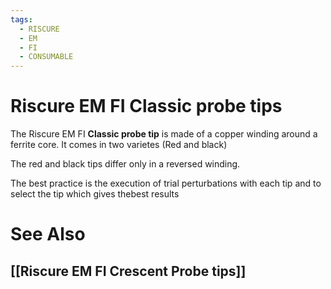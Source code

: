```yaml
---
tags:
  - RISCURE
  - EM
  - FI
  - CONSUMABLE
---
```

# Riscure EM FI **Classic** probe tips

The Riscure EM FI **Classic probe tip** is made of a copper winding around a ferrite core. It comes in two varietes (Red and black)

The red and black tips differ only in a reversed winding. 

The best practice is the execution of trial perturbations with each tip and to select the tip which gives thebest results

# See Also
## [[Riscure EM FI Crescent Probe tips]]
##